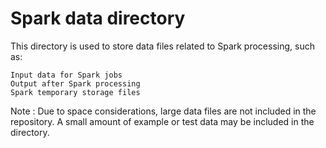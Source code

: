 # Spark data directory


This directory is used to store data files related to Spark processing, such as:

    Input data for Spark jobs
    Output after Spark processing
    Spark temporary storage files


Note : Due to space considerations, large data files are not included in the repository. A small amount of example or test data may be included in the directory. 